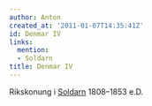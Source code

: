 ```yaml
---
author: Anton
created_at: '2011-01-07T14:35:41Z'
id: Denmar IV
links:
  mention:
  - Soldarn
title: Denmar IV
---
```


Rikskonung i [Soldarn] 1808–1853 e.D.

  [Soldarn]: Soldarn
